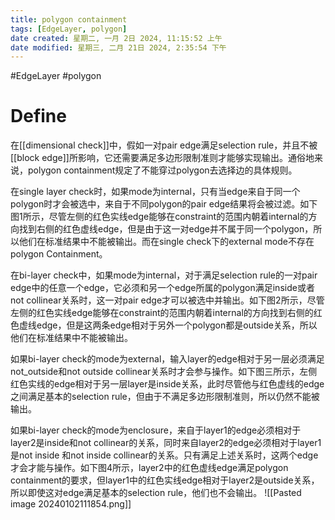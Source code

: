 ```yaml
---
title: polygon containment
tags: [EdgeLayer, polygon]
date created: 星期二, 一月 2日 2024, 11:15:52 上午
date modified: 星期三, 二月 21日 2024, 2:35:54 下午
---
```


#EdgeLayer #polygon 
# Define
在[[dimensional check]]中，假如一对pair edge满足selection rule，并且不被[[block edge]]所影响，它还需要满足多边形限制准则才能够实现输出。通俗地来说，polygon containment规定了不能穿过polygon去选择边的具体规则。

在single layer check时，如果mode为internal，只有当edge来自于同一个polygon时才会被选中，来自于不同polygon的pair edge结果将会被过滤。如下图1所示，尽管左侧的红色实线edge能够在constraint的范围内朝着internal的方向找到右侧的红色虚线edge，但是由于这一对edge并不属于同一个polygon，所以他们在标准结果中不能被输出。而在single check下的external mode不存在polygon Containment。

在bi-layer check中，如果mode为internal，对于满足selection rule的一对pair edge中的任意一个edge，它必须和另一个edge所属的polygon满足inside或者not collinear关系时，这一对pair edge才可以被选中并输出。如下图2所示，尽管左侧的红色实线edge能够在constraint的范围内朝着internal的方向找到右侧的红色虚线edge，但是这两条edge相对于另外一个polygon都是outside关系，所以他们在标准结果中不能被输出。

如果bi-layer check的mode为external，输入layer的edge相对于另一层必须满足not_outside和not outside collinear关系时才会参与操作。如下图三所示，左侧红色实线的edge相对于另一层layer是inside关系，此时尽管他与红色虚线的edge之间满足基本的selection rule，但由于不满足多边形限制准则，所以仍然不能被输出。

如果bi-layer check的mode为enclosure，来自于layer1的edge必须相对于layer2是inside和not collinear的关系，同时来自layer2的edge必须相对于layer1是not inside 和not inside collinear的关系。只有满足上述关系时，这两个edge才会才能与操作。如下图4所示，layer2中的红色虚线edge满足polygon containment的要求，但layer1中的红色实线edge相对于layer2是outside关系，所以即使这对edge满足基本的selection rule，他们也不会输出。
![[Pasted image 20240102111854.png]]